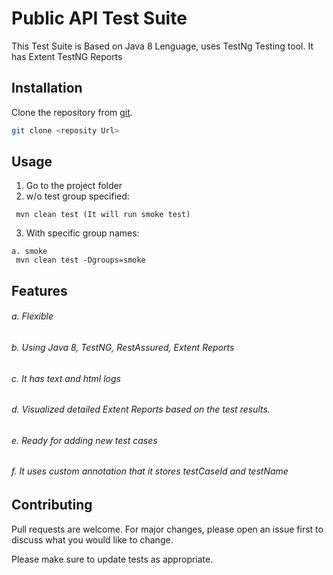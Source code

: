 # Public API  Test Suite

This Test Suite is Based on Java 8 Lenguage, uses TestNg Testing tool. It has Extent TestNG Reports

## Installation

Clone the repository from [git](https://github.com/auzundere/appleTwitterApi).

```bash
git clone <reposity Url>
```

## Usage
1. Go to the project folder
2. w/o test group specified:
```mvn
 mvn clean test (It will run smoke test)
```
3. With specific group names:
```
a. smoke
 mvn clean test -Dgroups=smoke
``` 
## Features
###### a. Flexible
###### b. Using Java 8, TestNG, RestAssured, Extent Reports
###### c. It has text and html logs
###### d. Visualized detailed Extent Reports based on the test results.
###### e. Ready for adding new test cases
###### f. It uses custom annotation that it stores testCaseId and testName
 
## Contributing
Pull requests are welcome. For major changes, please open an issue first to discuss what you would like to change.

Please make sure to update tests as appropriate.